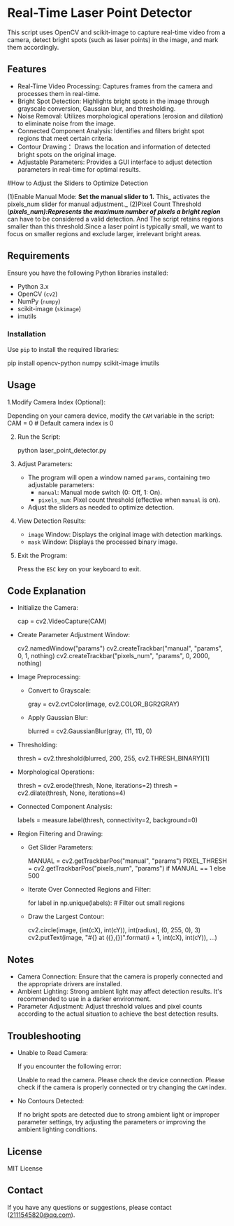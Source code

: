# Real-Time Laser Point Detector

This script uses OpenCV and scikit-image to capture real-time video from a camera, detect bright spots (such as laser points) in the image, and mark them accordingly.

## Features

- Real-Time Video Processing: Captures frames from the camera and processes them in real-time.
- Bright Spot Detection: Highlights bright spots in the image through grayscale conversion, Gaussian blur, and thresholding.
- Noise Removal: Utilizes morphological operations (erosion and dilation) to eliminate noise from the image.
- Connected Component Analysis: Identifies and filters bright spot regions that meet certain criteria.
- Contour Drawing： Draws the location and information of detected bright spots on the original image.
- Adjustable Parameters: Provides a GUI interface to adjust detection parameters in real-time for optimal results.

#How to Adjust the Sliders to Optimize Detection

  (1)Enable Manual Mode:
    **Set the manual slider to 1.**
    This_ activates the pixels_num slider for manual adjustment._
  (2)Pixel Count Threshold (_**pixels_num):Represents the maximum number of pixels a bright region**_ can have to be considered a valid detection. 
     And The script retains regions smaller than this threshold.Since a laser point is typically small, we want to focus on smaller regions and exclude larger, irrelevant bright areas.

## Requirements

Ensure you have the following Python libraries installed:

- Python 3.x
- OpenCV (`cv2`)
- NumPy (`numpy`)
- scikit-image (`skimage`)
- imutils

### Installation

Use `pip` to install the required libraries:


pip install opencv-python numpy scikit-image imutils


## Usage

1.Modify Camera Index (Optional):

   Depending on your camera device, modify the `CAM` variable in the script:
   CAM = 0  # Default camera index is 0
  
2. Run the Script:

   python laser_point_detector.py
   
3. Adjust Parameters:

   - The program will open a window named `params`, containing two adjustable parameters:
     - `manual`: Manual mode switch (0: Off, 1: On).
     - `pixels_num`: Pixel count threshold (effective when `manual` is on).
   - Adjust the sliders as needed to optimize detection.

5. View Detection Results:

   - `image` Window: Displays the original image with detection markings.
   - `mask` Window: Displays the processed binary image.

6. Exit the Program:

   Press the `ESC` key on your keyboard to exit.

## Code Explanation

- Initialize the Camera:
  
    cap = cv2.VideoCapture(CAM)
  
- Create Parameter Adjustment Window:
 
  cv2.namedWindow("params")
  cv2.createTrackbar("manual", "params", 0, 1, nothing)
  cv2.createTrackbar("pixels_num", "params", 0, 2000, nothing)

- Image Preprocessing:

  - Convert to Grayscale:

      gray = cv2.cvtColor(image, cv2.COLOR_BGR2GRAY)

  - Apply Gaussian Blur:

      blurred = cv2.GaussianBlur(gray, (11, 11), 0)
   
- Thresholding:

    thresh = cv2.threshold(blurred, 200, 255, cv2.THRESH_BINARY)[1]
  
- Morphological Operations:
 
    thresh = cv2.erode(thresh, None, iterations=2)
    thresh = cv2.dilate(thresh, None, iterations=4)
  
- Connected Component Analysis:

    labels = measure.label(thresh, connectivity=2, background=0)

- Region Filtering and Drawing:

  - Get Slider Parameters:
   
      MANUAL = cv2.getTrackbarPos("manual", "params")
      PIXEL_THRESH = cv2.getTrackbarPos("pixels_num", "params") if MANUAL == 1 else 500

  - Iterate Over Connected Regions and Filter:

      for label in np.unique(labels):
          # Filter out small regions
    
  - Draw the Largest Contour:

    cv2.circle(image, (int(cX), int(cY)), int(radius), (0, 255, 0), 3)
    cv2.putText(image, "#{} at ({},{})".format(i + 1, int(cX), int(cY)), ...)

## Notes

- Camera Connection: Ensure that the camera is properly connected and the appropriate drivers are installed.
- Ambient Lighting: Strong ambient light may affect detection results. It's recommended to use in a darker environment.
- Parameter Adjustment: Adjust threshold values and pixel counts according to the actual situation to achieve the best detection results.

## Troubleshooting

- Unable to Read Camera:

  If you encounter the following error:

    Unable to read the camera. Please check the device connection.
    Please check if the camera is properly connected or try changing the `CAM` index.

- No Contours Detected:

  If no bright spots are detected due to strong ambient light or improper parameter settings, try adjusting the parameters or improving the ambient lighting conditions.

## License

  MIT License

## Contact

  If you have any questions or suggestions, please contact (2111545820@qq.com).

